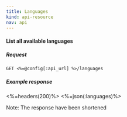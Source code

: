 ```yaml
---
title: Languages
kind: api-resource
nav: api
---
```


#### List all available languages

##### Request
```
GET <%=@config[:api_url] %>/languages
```

##### Example response
<%=headers(200)%>
<%=json(:languages)%>

Note: The response have been shortened
